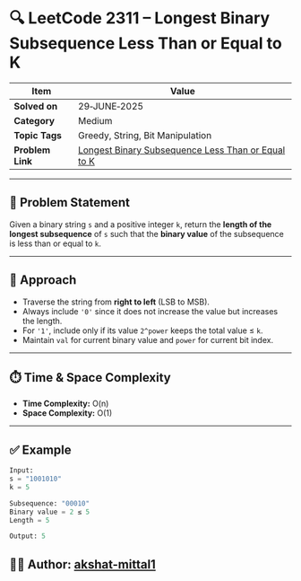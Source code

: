 # 🔍 LeetCode 2311 – Longest Binary Subsequence Less Than or Equal to K

| Item            | Value                                                                                                      |
|-----------------|------------------------------------------------------------------------------------------------------------|
| **Solved on**   | 29‑JUNE‑2025                                                                                               |
| **Category**    | Medium                                                                                                     |
| **Topic Tags**  | Greedy, String, Bit Manipulation                                                                           |
| **Problem Link**| [Longest Binary Subsequence Less Than or Equal to K](https://leetcode.com/problems/longest-binary-subsequence-less-than-or-equal-to-k) |

---

## 📄 Problem Statement

Given a binary string `s` and a positive integer `k`, return the **length of the longest subsequence** of `s` such that the **binary value** of the subsequence is less than or equal to `k`.

---

## 🧠 Approach

- Traverse the string from **right to left** (LSB to MSB).
- Always include `'0'` since it does not increase the value but increases the length.
- For `'1'`, include only if its value `2^power` keeps the total value ≤ `k`.
- Maintain `val` for current binary value and `power` for current bit index.

---

## ⏱️ Time & Space Complexity

- **Time Complexity:** O(n)  
- **Space Complexity:** O(1)

---

## ✅ Example

```python
Input:
s = "1001010"
k = 5

Subsequence: "00010"
Binary value = 2 ≤ 5
Length = 5

Output: 5
```

## 👨‍💻 Author: [akshat-mittal1](https://github.com/akshat-mittal1)

